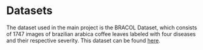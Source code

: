 # Datasets

The dataset used in the main project is the BRACOL Dataset, which consists of 1747 images of brazilian arabica coffee leaves labeled with four diseases and their respective severity. This dataset can be found [here][bracol_dataset].



[bracol_dataset]: https://data.mendeley.com/datasets/yy2k5y8mxg/1
